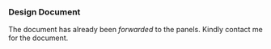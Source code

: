 ### Design Document

The document has already been *forwarded* to the panels.
Kindly contact me for the document.
